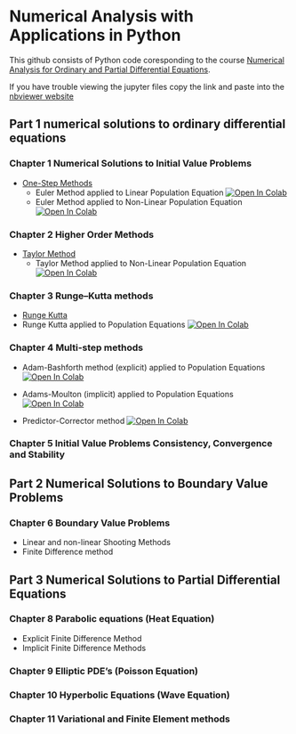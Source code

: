 # Numerical Analysis with Applications in Python
This github consists of Python code coresponding to the course [Numerical Analysis for Ordinary and Partial Differential Equations](https://johnsbutler.netlify.com/files/Teaching/Numerical_Analysis_for_Differential_Equations.pdf).

If you have trouble viewing the jupyter files copy the link and paste into the [nbviewer website](https://nbviewer.jupyter.org/github/john-s-butler-dit/Numerical-Analysis-Python/tree/master/)



## Part 1 numerical solutions to ordinary differential equations 

### Chapter 1 Numerical Solutions to Initial Value Problems
- [One-Step Methods](https://github.com/john-s-butler-dit/Numerical-Analysis-Python/tree/master/Chapter%2001%20-%20Euler%20Methods)
   -  Euler Method applied to Linear Population Equation [![Open In Colab](https://colab.research.google.com/assets/colab-badge.svg)](https://colab.research.google.com/github/john-s-butler-dit/Numerical-Analysis-Python/blob/master/Chapter%2001%20-%20Euler%20Methods/.ipynb_checkpoints/101_Euler_method_with_Theorems_Growth_function-checkpoint.ipynb)
   -  Euler Method applied to Non-Linear Population Equation [![Open In Colab](https://colab.research.google.com/assets/colab-badge.svg)](https://colab.research.google.com/github/john-s-butler-dit/Numerical-Analysis-Python/blob/master/Chapter%2001%20-%20Euler%20Methods/.ipynb_checkpoints/102_Euler_method_with_Theorems_nonlinear_Growth_function.ipynb)

### Chapter 2 Higher Order Methods 
   - [Taylor Method](https://github.com/john-s-butler-dit/Numerical-Analysis-Python/tree/master/Chapter%2002%20-%20Higher%20Order%20Methods)
      -  Taylor Method applied to Non-Linear Population Equation [![Open In Colab](https://colab.research.google.com/assets/colab-badge.svg)](https://colab.research.google.com/github/john-s-butler-dit/Numerical-Analysis-Python/blob/master/Chapter%2002%20-%20Higher%20Order%20Methods/.ipynb_checkpoints/201_3rd%20Order%20Taylor_Population_growth-checkpoint.ipynb)
 
   
   
### Chapter 3 Runge–Kutta methods 
   - [Runge Kutta](https://github.com/john-s-butler-dit/Numerical-Analysis-Python/tree/master/Chapter%2004%20-%20Multistep%20Methods)
   -  Runge Kutta applied to Population Equations [![Open In Colab](https://colab.research.google.com/assets/colab-badge.svg)](https://colab.research.google.com/github/john-s-butler-dit/Numerical-Analysis-Python/blob/master/Chapter%2003%20-%20Runge%20Kutta/301_2nd%20Order%20Runge%20Kutta%20Population%20Equations.ipynb)

### Chapter 4 Multi-step methods

   - Adam-Bashforth method (explicit) applied to Population Equations [![Open In Colab](https://colab.research.google.com/assets/colab-badge.svg)](https://colab.research.google.com/github/john-s-butler-dit/Numerical-Analysis-Python/blob/master/Chapter%2004%20-%20Multistep%20Methods/402_Adams%20Bashforth%20Population%20Equations.ipynb)

   - Adams-Moulton (implicit) applied to Population Equations [![Open In Colab](https://colab.research.google.com/assets/colab-badge.svg)](https://colab.research.google.com/github/john-s-butler-dit/Numerical-Analysis-Python/blob/master/Chapter%2004%20-%20Multistep%20Methods/404_Adams%20Moulton%20Population%20Equations.ipynb)
   - Predictor-Corrector method
 [![Open In Colab](https://colab.research.google.com/assets/colab-badge.svg)](https://colab.research.google.com/github/john-s-butler-dit/Numerical-Analysis-Python/blob/master/Chapter%2004%20-%20Multistep%20Methods/405_Adams%20Predictor%20Corrector%20Example.ipynb)
### Chapter 5 Initial Value Problems Consistency, Convergence and Stability


## Part 2 Numerical Solutions to Boundary Value Problems


### Chapter 6 Boundary Value Problems
   - Linear and non-linear Shooting Methods 
   - Finite Difference method

## Part 3 Numerical Solutions to Partial Differential Equations

### Chapter 8 Parabolic equations (Heat Equation)
   - Explicit Finite Difference Method
   - Implicit Finite Difference Methods
### Chapter 9 Elliptic PDE’s (Poisson Equation)

### Chapter 10 Hyperbolic Equations (Wave Equation)

### Chapter 11 Variational and Finite Element methods 

